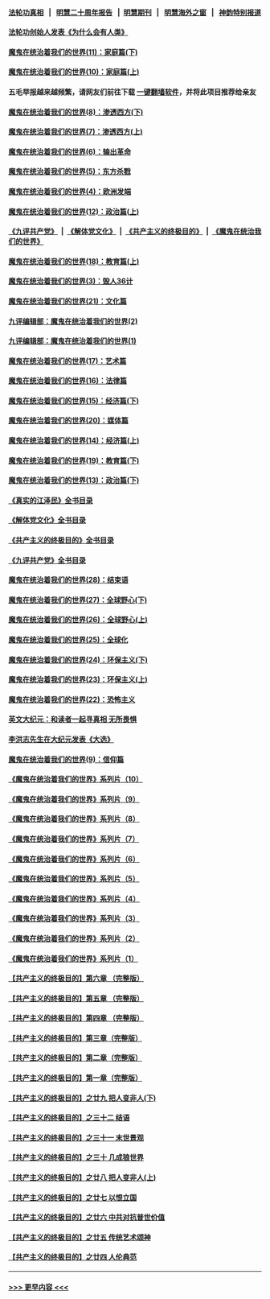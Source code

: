 #### [法轮功真相](https://github.com/gfw-breaker/truth/blob/master/README.md?t=0) &nbsp;&nbsp;|&nbsp;&nbsp; [明慧二十周年报告](https://github.com/gfw-breaker/mh-reports/blob/master/README.md?t=0) &nbsp;&nbsp;|&nbsp;&nbsp;[明慧期刊](https://github.com/gfw-breaker/mh-qikan) &nbsp;&nbsp;|&nbsp;&nbsp; [明慧海外之窗](https://github.com/gfw-breaker/mh-news/blob/master/README.md?t=0) &nbsp;&nbsp;|&nbsp;&nbsp; [神韵特别报道](https://github.com/gfw-breaker/mh-news/blob/master/shenyun.md?t=0)
#### [法轮功创始人发表《为什么会有人类》](../pages/nsc422/n13912117.md?t=01311843) 
#### [魔鬼在统治着我们的世界(11)：家庭篇(下)](../pages/nsc422/n10440961.md?t=01311843) 
#### [魔鬼在统治着我们的世界(10)：家庭篇(上)](../pages/nsc422/n10435448.md?t=01311843) 
#### 五毛举报越来越频繁，请网友们前往下载 [一键翻墙软件](https://github.com/gfw-breaker/ssr-accounts)，并将此项目推荐给亲友
#### [魔鬼在统治着我们的世界(8)：渗透西方(下)](../pages/nsc422/n10429603.md?t=01311843) 
#### [魔鬼在统治着我们的世界(7)：渗透西方(上)](../pages/nsc422/n10426013.md?t=01311843) 
#### [魔鬼在统治着我们的世界(6)：输出革命](../pages/nsc422/n10421536.md?t=01311843) 
#### [魔鬼在统治着我们的世界(5)：东方杀戮](../pages/nsc422/n10417707.md?t=01311843) 
#### [魔鬼在统治着我们的世界(4)：欧洲发端](../pages/nsc422/n10414890.md?t=01311843) 
#### [魔鬼在统治着我们的世界(12)：政治篇(上)](../pages/nsc422/n10444576.md?t=01311843) 
#### [《九评共产党》](https://github.com/begood0513/9ping.md/blob/master/README.md) &nbsp;|&nbsp; [《解体党文化》](../../../../jtdwh.md/blob/master/README.md)  &nbsp;|&nbsp; [《共产主义的终极目的》](../../../../gczydzjmd.md/blob/master/README.md) &nbsp;|&nbsp; [《魔鬼在统治我们的世界》](../../../../mgztzwmdsj.md/blob/master/README.md) 
#### [魔鬼在统治着我们的世界(18)：教育篇(上)](../pages/nsc422/n10526970.md?t=01311843) 
#### [魔鬼在统治着我们的世界(3)：毁人36计](../pages/nsc422/n10411583.md?t=01311843) 
#### [魔鬼在统治着我们的世界(21)：文化篇](../pages/nsc422/n10597706.md?t=01311843) 
#### [九评编辑部：魔鬼在统治着我们的世界(2)](../pages/nsc422/n10410036.md?t=01311843) 
#### [九评编辑部：魔鬼在统治着我们的世界(1)](../pages/nsc422/n10406825.md?t=01311843) 
#### [魔鬼在统治着我们的世界(17)：艺术篇](../pages/nsc422/n10499093.md?t=01311843) 
#### [魔鬼在统治着我们的世界(16)：法律篇](../pages/nsc422/n10485969.md?t=01311843) 
#### [魔鬼在统治着我们的世界(15)：经济篇(下)](../pages/nsc422/n10469975.md?t=01311843) 
#### [魔鬼在统治着我们的世界(20)：媒体篇](../pages/nsc422/n10586579.md?t=01311843) 
#### [魔鬼在统治着我们的世界(14)：经济篇(上)](../pages/nsc422/n10457370.md?t=01311843) 
#### [魔鬼在统治着我们的世界(19)：教育篇(下)](../pages/nsc422/n10564808.md?t=01311843) 
#### [魔鬼在统治着我们的世界(13)：政治篇(下)](../pages/nsc422/n10448270.md?t=01311843) 
#### [《真实的江泽民》全书目录](../pages/nsc422/n13721399.md?t=01311843) 
#### [《解体党文化》全书目录](../pages/nsc422/n13721157.md?t=01311843) 
#### [《共产主义的终极目的》全书目录](../pages/nsc422/n13721048.md?t=01311843) 
#### [《九评共产党》全书目录](../pages/nsc422/n13708085.md?t=01311843) 
#### [魔鬼在统治着我们的世界(28)：结束语](../pages/nsc422/n10936246.md?t=01311843) 
#### [魔鬼在统治着我们的世界(27)：全球野心(下)](../pages/nsc422/n10928319.md?t=01311843) 
#### [魔鬼在统治着我们的世界(26)：全球野心(上)](../pages/nsc422/n10900318.md?t=01311843) 
#### [魔鬼在统治着我们的世界(25)：全球化](../pages/nsc422/n10788205.md?t=01311843) 
#### [魔鬼在统治着我们的世界(24)：环保主义(下)](../pages/nsc422/n10695307.md?t=01311843) 
#### [魔鬼在统治着我们的世界(23)：环保主义(上)](../pages/nsc422/n10688613.md?t=01311843) 
#### [魔鬼在统治着我们的世界(22)：恐怖主义](../pages/nsc422/n10614727.md?t=01311843) 
#### [英文大纪元：和读者一起寻真相 无所畏惧](../pages/nsc422/n12542027.md?t=01311843) 
#### [李洪志先生在大纪元发表《大选》](../pages/nsc422/n12534746.md?t=01311843) 
#### [魔鬼在统治着我们的世界(9)：信仰篇](../pages/nsc422/n10432159.md?t=01311843) 
#### [《魔鬼在统治着我们的世界》系列片（10）](../pages/nsc422/n12292670.md?t=01311843) 
#### [《魔鬼在统治着我们的世界》系列片（9）](../pages/nsc422/n12290859.md?t=01311843) 
#### [《魔鬼在统治着我们的世界》系列片（8）](../pages/nsc422/n12287445.md?t=01311843) 
#### [《魔鬼在统治着我们的世界》系列片（7）](../pages/nsc422/n12283425.md?t=01311843) 
#### [《魔鬼在统治着我们的世界》系列片（6）](../pages/nsc422/n12282314.md?t=01311843) 
#### [《魔鬼在统治着我们的世界》系列片（5）](../pages/nsc422/n12281419.md?t=01311843) 
#### [《魔鬼在统治着我们的世界》系列片（4）](../pages/nsc422/n12274024.md?t=01311843) 
#### [《魔鬼在统治着我们的世界》系列片（3）](../pages/nsc422/n12271322.md?t=01311843) 
#### [《魔鬼在统治着我们的世界》系列片（2）](../pages/nsc422/n12269049.md?t=01311843) 
#### [《魔鬼在统治着我们的世界》系列片（1）](../pages/nsc422/n12267575.md?t=01311843) 
#### [【共产主义的终极目的】第六章 （完整版）](../pages/nsc422/n11428913.md?t=01311843) 
#### [【共产主义的终极目的】第五章 （完整版）](../pages/nsc422/n11428912.md?t=01311843) 
#### [【共产主义的终极目的】第四章 （完整版）](../pages/nsc422/n11428907.md?t=01311843) 
#### [【共产主义的终极目的】第三章（完整版）](../pages/nsc422/n11428848.md?t=01311843) 
#### [【共产主义的终极目的】第二章（完整版）](../pages/nsc422/n11428831.md?t=01311843) 
#### [【共产主义的终极目的】第一章（完整版）](../pages/nsc422/n11417651.md?t=01311843) 
#### [【共产主义的终极目的】之廿九 把人变非人(下)](../pages/nsc422/n11344140.md?t=01311843) 
#### [【共产主义的终极目的】之三十二 结语](../pages/nsc422/n11360535.md?t=01311843) 
#### [【共产主义的终极目的】之三十一 末世景观](../pages/nsc422/n11351129.md?t=01311843) 
#### [【共产主义的终极目的】之三十 几成狼世界](../pages/nsc422/n11348280.md?t=01311843) 
#### [【共产主义的终极目的】之廿八 把人变非人(上)](../pages/nsc422/n11340492.md?t=01311843) 
#### [【共产主义的终极目的】之廿七 以恨立国](../pages/nsc422/n11336944.md?t=01311843) 
#### [【共产主义的终极目的】之廿六 中共对抗普世价值](../pages/nsc422/n11324785.md?t=01311843) 
#### [【共产主义的终极目的】之廿五 传统艺术颂神](../pages/nsc422/n11296396.md?t=01311843) 
#### [【共产主义的终极目的】之廿四 人伦典范](../pages/nsc422/n11296397.md?t=01311843) 

----
#### [ >>> 更早内容 <<< ](../indexes/nsc422-earlier.md)
